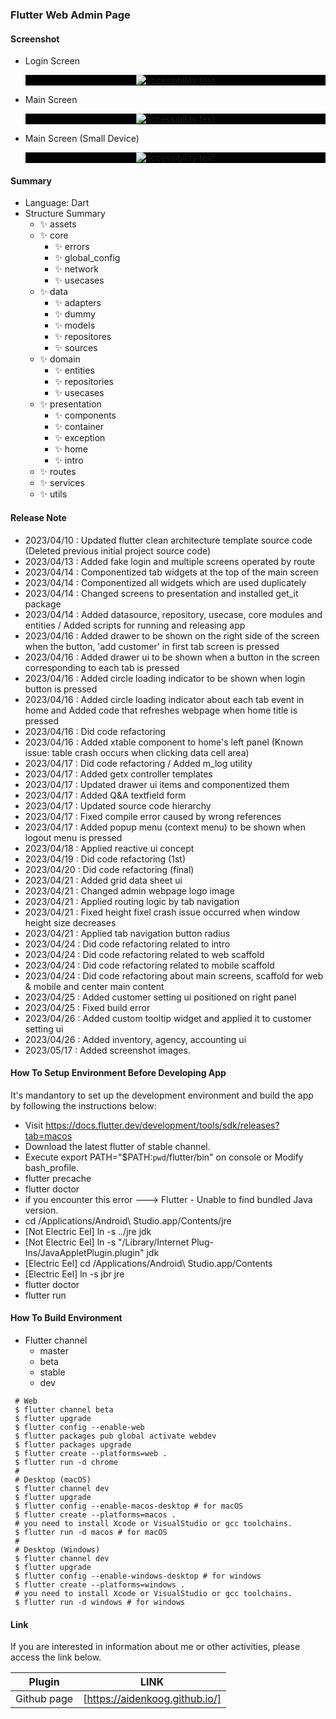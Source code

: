 ### Flutter Web Admin Page

#### Screenshot

- Login Screen

  <p align="center" style="background-color: #000">
      <img src="screenshots/login.png" alt="accessibility text">
  </p>

- Main Screen

  <p align="center" style="background-color: #000">
      <img src="screenshots/main.png" alt="accessibility text">
  </p>

- Main Screen (Small Device)

  <p align="center" style="background-color: #000">
      <img src="screenshots/main_mobile.png" alt="accessibility text">
  </p>

#### Summary

- Language: Dart
- Structure Summary
  - ✨ assets
  - ✨ core
    - ✨ errors
    - ✨ global_config
    - ✨ network
    - ✨ usecases
  - ✨ data
    - ✨ adapters
    - ✨ dummy
    - ✨ models
    - ✨ repositores
    - ✨ sources
  - ✨ domain
    - ✨ entities
    - ✨ repositories
    - ✨ usecases
  - ✨ presentation
    - ✨ components
    - ✨ container
    - ✨ exception
    - ✨ home
    - ✨ intro
  - ✨ routes
  - ✨ services
  - ✨ utils

#### Release Note

- 2023/04/10 : Updated flutter clean architecture template source code (Deleted previous initial project source code)
- 2023/04/13 : Added fake login and multiple screens operated by route
- 2023/04/14 : Componentized tab widgets at the top of the main screen
- 2023/04/14 : Componentized all widgets which are used duplicately
- 2023/04/14 : Changed screens to presentation and installed get_it package
- 2023/04/14 : Added datasource, repository, usecase, core modules and entities / Added scripts for running and releasing app
- 2023/04/16 : Added drawer to be shown on the right side of the screen when the button, 'add customer' in first tab screen is pressed
- 2023/04/16 : Added drawer ui to be shown when a button in the screen corresponding to each tab is pressed
- 2023/04/16 : Added circle loading indicator to be shown when login button is pressed
- 2023/04/16 : Added circle loading indicator about each tab event in home and Added code that refreshes webpage when home title is pressed
- 2023/04/16 : Did code refactoring
- 2023/04/16 : Added xtable component to home's left panel (Known issue: table crash occurs when clicking data cell area)
- 2023/04/17 : Did code refactoring / Added m_log utility
- 2023/04/17 : Added getx controller templates
- 2023/04/17 : Updated drawer ui items and componentized them
- 2023/04/17 : Added Q&A textfield form
- 2023/04/17 : Updated source code hierarchy
- 2023/04/17 : Fixed compile error caused by wrong references
- 2023/04/17 : Added popup menu (context menu) to be shown when logout menu is pressed
- 2023/04/18 : Applied reactive ui concept
- 2023/04/19 : Did code refactoring (1st)
- 2023/04/20 : Did code refactoring (final)
- 2023/04/21 : Added grid data sheet ui
- 2023/04/21 : Changed admin webpage logo image
- 2023/04/21 : Applied routing logic by tab navigation
- 2023/04/21 : Fixed height fixel crash issue occurred when window height size decreases
- 2023/04/21 : Applied tab navigation button radius
- 2023/04/24 : Did code refactoring related to intro
- 2023/04/24 : Did code refactoring related to web scaffold
- 2023/04/24 : Did code refactoring related to mobile scaffold
- 2023/04/24 : Did code refactoring about main screens, scaffold for web & mobile and center main content
- 2023/04/25 : Added customer setting ui positioned on right panel
- 2023/04/25 : Fixed build error
- 2023/04/26 : Added custom tooltip widget and applied it to customer setting ui
- 2023/04/26 : Added inventory, agency, accounting ui
- 2023/05/17 : Added screenshot images.

#### How To Setup Environment Before Developing App

It's mandantory to set up the development environment and build the app by following the instructions below:

- Visit https://docs.flutter.dev/development/tools/sdk/releases?tab=macos
- Download the latest flutter of stable channel.
- Execute export PATH="\$PATH:`pwd`/flutter/bin" on console or Modify bash_profile.
- flutter precache
- flutter doctor
- if you encounter this error ---> Flutter - Unable to find bundled Java version.
- cd /Applications/Android\ Studio.app/Contents/jre
- [Not Electric Eel] ln -s ../jre jdk
- [Not Electric Eel] ln -s "/Library/Internet Plug-Ins/JavaAppletPlugin.plugin" jdk
- [Electric Eel] cd /Applications/Android\ Studio.app/Contents
- [Electric Eel] ln -s jbr jre
- flutter doctor
- flutter run

#### How To Build Environment

- Flutter channel
  - master
  - beta
  - stable
  - dev

```
 # Web
 $ flutter channel beta
 $ flutter upgrade
 $ flutter config --enable-web
 $ flutter packages pub global activate webdev
 $ flutter packages upgrade
 $ flutter create --platforms=web .
 $ flutter run -d chrome
 #
 # Desktop (macOS)
 $ flutter channel dev
 $ flutter upgrade
 $ flutter config --enable-macos-desktop # for macOS
 $ flutter create --platforms=macos .
 # you need to install Xcode or VisualStudio or gcc toolchains.
 $ flutter run -d macos # for macOS
 #
 # Desktop (Windows)
 $ flutter channel dev
 $ flutter upgrade
 $ flutter config --enable-windows-desktop # for windows
 $ flutter create --platforms=windows .
 # you need to install Xcode or VisualStudio or gcc toolchains.
 $ flutter run -d windows # for windows
```

#### Link

If you are interested in information about me or other activities, please access the link below.

| Plugin      | LINK                           |
| ----------- | ------------------------------ |
| Github page | [https://aidenkoog.github.io/] |
